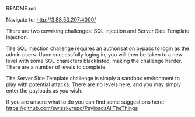 README.md


Navigate to:
http://3.88.53.207:4000/

There are two cowrking challenges: SQL injection and Server Side Template Injection.

The SQL injection challenge requires an authorisation bypass to login as the admin users. Upon successfully loging in, you will then be taken to a new level with some SQL characters blacklisted, making the challenge harder. There are a number of levels to complete.

The Server Side Template challenge is simply a sandbox environment to play with potential attacks. There are no levels here, and you may simply enter the payloads as you wish.

If you are unsure what to do you can find some suggestions here:
https://github.com/swisskyrepo/PayloadsAllTheThings
